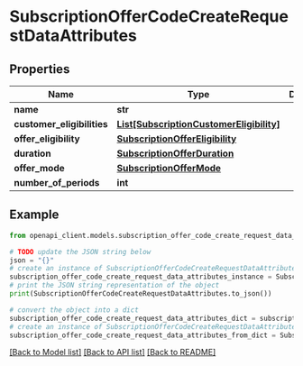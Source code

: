 # SubscriptionOfferCodeCreateRequestDataAttributes


## Properties

Name | Type | Description | Notes
------------ | ------------- | ------------- | -------------
**name** | **str** |  | 
**customer_eligibilities** | [**List[SubscriptionCustomerEligibility]**](SubscriptionCustomerEligibility.md) |  | 
**offer_eligibility** | [**SubscriptionOfferEligibility**](SubscriptionOfferEligibility.md) |  | 
**duration** | [**SubscriptionOfferDuration**](SubscriptionOfferDuration.md) |  | 
**offer_mode** | [**SubscriptionOfferMode**](SubscriptionOfferMode.md) |  | 
**number_of_periods** | **int** |  | 

## Example

```python
from openapi_client.models.subscription_offer_code_create_request_data_attributes import SubscriptionOfferCodeCreateRequestDataAttributes

# TODO update the JSON string below
json = "{}"
# create an instance of SubscriptionOfferCodeCreateRequestDataAttributes from a JSON string
subscription_offer_code_create_request_data_attributes_instance = SubscriptionOfferCodeCreateRequestDataAttributes.from_json(json)
# print the JSON string representation of the object
print(SubscriptionOfferCodeCreateRequestDataAttributes.to_json())

# convert the object into a dict
subscription_offer_code_create_request_data_attributes_dict = subscription_offer_code_create_request_data_attributes_instance.to_dict()
# create an instance of SubscriptionOfferCodeCreateRequestDataAttributes from a dict
subscription_offer_code_create_request_data_attributes_from_dict = SubscriptionOfferCodeCreateRequestDataAttributes.from_dict(subscription_offer_code_create_request_data_attributes_dict)
```
[[Back to Model list]](../README.md#documentation-for-models) [[Back to API list]](../README.md#documentation-for-api-endpoints) [[Back to README]](../README.md)



